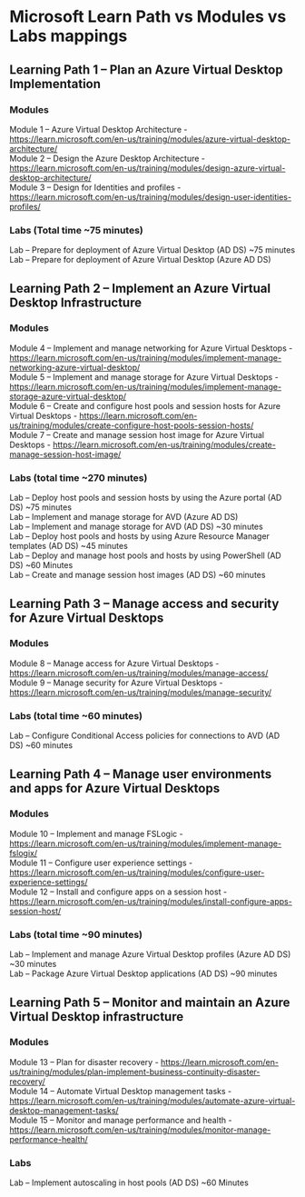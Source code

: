 # Microsoft Learn Path vs Modules vs Labs mappings
## Learning Path 1 – Plan an Azure Virtual Desktop Implementation
### Modules
Module 1 – Azure Virtual Desktop Architecture - https://learn.microsoft.com/en-us/training/modules/azure-virtual-desktop-architecture/ <br>
Module 2 – Design the Azure Desktop Architecture - https://learn.microsoft.com/en-us/training/modules/design-azure-virtual-desktop-architecture/ <br>
Module 3 – Design for Identities and profiles - https://learn.microsoft.com/en-us/training/modules/design-user-identities-profiles/ <br>

### Labs (Total time ~75 minutes)

Lab – Prepare for deployment of Azure Virtual Desktop (AD DS) ~75 minutes <br>
Lab – Prepare for deployment of Azure Virtual Desktop (Azure AD DS) <br>

## Learning Path 2 – Implement an Azure Virtual Desktop Infrastructure

### Modules

Module 4 – Implement and manage networking for Azure Virtual Desktops - https://learn.microsoft.com/en-us/training/modules/implement-manage-networking-azure-virtual-desktop/ <br>
Module 5 – Implement and manage storage for Azure Virtual Desktops - https://learn.microsoft.com/en-us/training/modules/implement-manage-storage-azure-virtual-desktop/ <br>
Module 6 – Create and configure host pools and session hosts for Azure Virtual Desktops - https://learn.microsoft.com/en-us/training/modules/create-configure-host-pools-session-hosts/ <br>
Module 7 – Create and manage session host image for Azure Virtual Desktops - https://learn.microsoft.com/en-us/training/modules/create-manage-session-host-image/ <br>

### Labs (total time ~270 minutes)

Lab – Deploy host pools and session hosts by using the Azure portal (AD DS) ~75 minutes <br>
Lab – Implement and manage storage for AVD (Azure AD DS) <br>
Lab – Implement and manage storage for AVD (AD DS)  ~30 minutes<br>
Lab – Deploy host pools and hosts by using Azure Resource Manager templates (AD DS) ~45 minutes <br>
Lab – Deploy and manage host pools and hosts by using PowerShell (AD DS) ~60 Minutes <br>
Lab – Create and manage session host images (AD DS) ~60 minutes <br>

## Learning Path 3 – Manage access and security for Azure Virtual Desktops

### Modules
Module 8 – Manage access for Azure Virtual Desktops - https://learn.microsoft.com/en-us/training/modules/manage-access/ <br>
Module 9 – Manage security for Azure Virtual Desktops - https://learn.microsoft.com/en-us/training/modules/manage-security/ <br>

### Labs (total time ~60 minutes)

Lab – Configure Conditional Access policies for connections to AVD (AD DS) ~60 minutes<br>

## Learning Path 4 – Manage user environments and apps for Azure Virtual Desktops

### Modules

Module 10 – Implement and manage FSLogic - https://learn.microsoft.com/en-us/training/modules/implement-manage-fslogix/ <br>
Module 11 – Configure user experience settings - https://learn.microsoft.com/en-us/training/modules/configure-user-experience-settings/ <br>
Module 12 – Install and configure apps on a session host - https://learn.microsoft.com/en-us/training/modules/install-configure-apps-session-host/ <br>

### Labs (total time ~90 minutes)

Lab – Implement and manage Azure Virtual Desktop profiles (Azure AD DS) ~30 minutes<br>
Lab – Package Azure Virtual Desktop applications (AD DS) ~90 minutes<br>

## Learning Path 5 – Monitor and maintain an Azure Virtual Desktop infrastructure

### Modules

Module 13 – Plan for disaster recovery - https://learn.microsoft.com/en-us/training/modules/plan-implement-business-continuity-disaster-recovery/ <br>
Module 14 – Automate Virtual Desktop management tasks - https://learn.microsoft.com/en-us/training/modules/automate-azure-virtual-desktop-management-tasks/ <br>
Module 15 – Monitor and manage performance and health - https://learn.microsoft.com/en-us/training/modules/monitor-manage-performance-health/ <br>

### Labs

Lab – Implement autoscaling in host pools (AD DS) ~60 Minutes <br>

